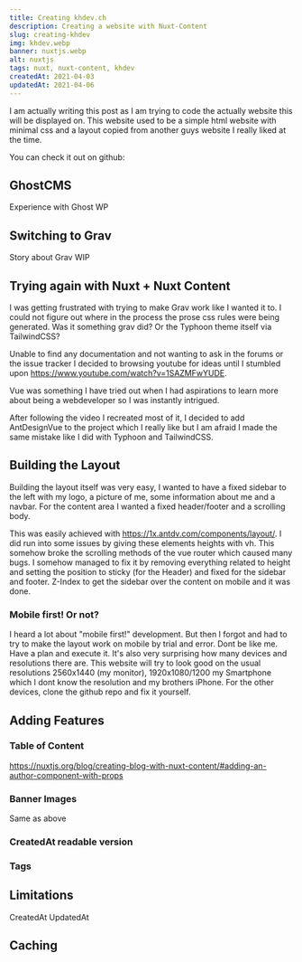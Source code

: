 ```yaml
---
title: Creating khdev.ch
description: Creating a website with Nuxt-Content
slug: creating-khdev
img: khdev.webp
banner: nuxtjs.webp
alt: nuxtjs
tags: nuxt, nuxt-content, khdev
createdAt: 2021-04-03
updatedAt: 2021-04-06
---
```


I am actually writing this post as I am trying to code the actually website this will be displayed on. This website used to be a simple html website with minimal css and a layout copied from another guys website I really liked at the time.

<!--more-->

You can check it out on github:

## GhostCMS

Experience with Ghost WP

## Switching to Grav

Story about Grav WIP

## Trying again with Nuxt + Nuxt Content

I was getting frustrated with trying to make Grav work like I wanted it to. I could not figure out where in the process the prose css rules were being generated. Was it something grav did? Or the Typhoon theme itself via TailwindCSS?

Unable to find any documentation and not wanting to ask in the forums or the issue tracker I decided to browsing youtube for ideas until I stumbled upon https://www.youtube.com/watch?v=1SAZMFwYUDE.

Vue was something I have tried out when I had aspirations to learn more about being a webdeveloper so I was instantly intrigued.

After following the video I recreated most of it, I decided to add AntDesignVue to the project which I really like but I am afraid I made the same mistake like I did with Typhoon and TailwindCSS.

## Building the Layout

Building the layout itself was very easy, I wanted to have a fixed sidebar to the left with my logo, a picture of me, some information about me and a navbar. For the content area I wanted a fixed header/footer and a scrolling body.

This was easily achieved with https://1x.antdv.com/components/layout/. I did run into some issues by giving these elements heights with vh. This somehow broke the scrolling methods of the vue router which caused many bugs. I somehow managed to fix it by removing everything related to height and setting the position to sticky (for the Header) and fixed for the sidebar and footer. Z-Index to get the sidebar over the content on mobile and it was done.

### Mobile first! Or not?

I heard a lot about "mobile first!" development. But then I forgot and had to try to make the layout work on mobile by trial and error. Dont be like me. Have a plan and execute it. It's also very surprising how many devices and resolutions there are. This website will try to look good on the usual resolutions 2560x1440 (my monitor), 1920x1080/1200 my Smartphone which I dont know the resolution and my brothers iPhone. For the other devices, clone the github repo and fix it yourself.

## Adding Features

### Table of Content

https://nuxtjs.org/blog/creating-blog-with-nuxt-content/#adding-an-author-component-with-props

### Banner Images

Same as above

### CreatedAt readable version

### Tags

## Limitations

CreatedAt UpdatedAt

## Caching
